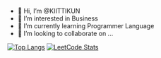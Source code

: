 - 👋 Hi, I’m @KIITTIKUN
- 👀 I’m interested in Business
- 🌱 I’m currently learning Programmer Language
- 💞️ I’m looking to collaborate on ...

<a href="https://github.com/KIITTIKUN?tab=repositories">![Top Langs](https://github-readme-stats.vercel.app/api/top-langs/?username=KIITTIKUN&layout=donut-vertical)<a>
<a href="https://github.com/KIITTIKUN/leetcode-solved-ploblems">![LeetCode Stats](https://leetcard.jacoblin.cool/KIITTIKUN?theme=unicorn&font=Libre%20Baskerville&ext=activity)</a>
<!---
KIITTIKUN/KIITTIKUN is a ✨ special ✨ repository because its `README.md` (this file) appears on your GitHub profile.
You can click the Preview link to take a look at your changes.
--->
